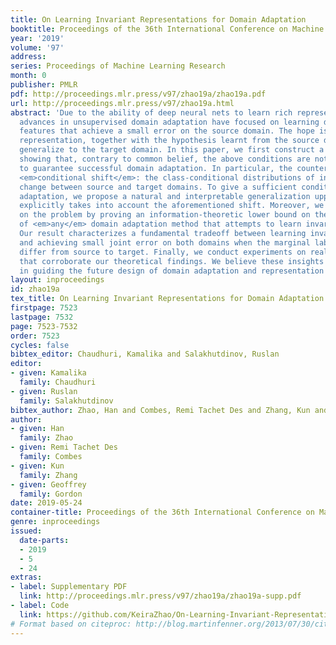```yaml
---
title: On Learning Invariant Representations for Domain Adaptation
booktitle: Proceedings of the 36th International Conference on Machine Learning
year: '2019'
volume: '97'
address: 
series: Proceedings of Machine Learning Research
month: 0
publisher: PMLR
pdf: http://proceedings.mlr.press/v97/zhao19a/zhao19a.pdf
url: http://proceedings.mlr.press/v97/zhao19a.html
abstract: 'Due to the ability of deep neural nets to learn rich representations, recent
  advances in unsupervised domain adaptation have focused on learning domain-invariant
  features that achieve a small error on the source domain. The hope is that the learnt
  representation, together with the hypothesis learnt from the source domain, can
  generalize to the target domain. In this paper, we first construct a simple counterexample
  showing that, contrary to common belief, the above conditions are not sufficient
  to guarantee successful domain adaptation. In particular, the counterexample exhibits
  <em>conditional shift</em>: the class-conditional distributions of input features
  change between source and target domains. To give a sufficient condition for domain
  adaptation, we propose a natural and interpretable generalization upper bound that
  explicitly takes into account the aforementioned shift. Moreover, we shed new light
  on the problem by proving an information-theoretic lower bound on the joint error
  of <em>any</em> domain adaptation method that attempts to learn invariant representations.
  Our result characterizes a fundamental tradeoff between learning invariant representations
  and achieving small joint error on both domains when the marginal label distributions
  differ from source to target. Finally, we conduct experiments on real-world datasets
  that corroborate our theoretical findings. We believe these insights are helpful
  in guiding the future design of domain adaptation and representation learning algorithms.'
layout: inproceedings
id: zhao19a
tex_title: On Learning Invariant Representations for Domain Adaptation
firstpage: 7523
lastpage: 7532
page: 7523-7532
order: 7523
cycles: false
bibtex_editor: Chaudhuri, Kamalika and Salakhutdinov, Ruslan
editor:
- given: Kamalika
  family: Chaudhuri
- given: Ruslan
  family: Salakhutdinov
bibtex_author: Zhao, Han and Combes, Remi Tachet Des and Zhang, Kun and Gordon, Geoffrey
author:
- given: Han
  family: Zhao
- given: Remi Tachet Des
  family: Combes
- given: Kun
  family: Zhang
- given: Geoffrey
  family: Gordon
date: 2019-05-24
container-title: Proceedings of the 36th International Conference on Machine Learning
genre: inproceedings
issued:
  date-parts:
  - 2019
  - 5
  - 24
extras:
- label: Supplementary PDF
  link: http://proceedings.mlr.press/v97/zhao19a/zhao19a-supp.pdf
- label: Code
  link: https://github.com/KeiraZhao/On-Learning-Invariant-Representations-for-Domain-Adaptation.git
# Format based on citeproc: http://blog.martinfenner.org/2013/07/30/citeproc-yaml-for-bibliographies/
---
```

